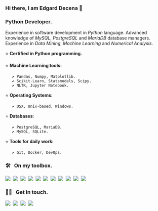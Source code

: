 ### Hi there, I am Edgard Decena 👋
### Python Developer.

Experience in software development in *Python* language. Advanced knowledge of *MySQL*, *PostgreSQL* and *MariaDB* database managers. Experience in *Data Mining*, *Machine Learning* and *Numerical Analysis*.

⭐  **Certified in Python programming.**

⭐  **Machine Learning tools:**

       ✔ Pandas, Numpy, Matplotlib.
       ✔ Scikit-Learn, Statsmodels, Scipy.
       ✔ NLTK, Jupyter Notebook.

⭐  **Operating Systems:**

       ✔ OSX, Unix-based, Windows.

⭐  **Databases**:

       ✔ PostgreSQL, MariaDB.
       ✔ MySQL, SQLite.

⭐  **Tools for daily work:**

       ✔ Git, Docker, DevOps.

### 🛠 &nbsp; On my toolbox.

<img src="https://img.shields.io/static/v1?message=Linux&label=&style=flat&logo=Linux&color=f8f5f5&labelColor=f8f5f5&logoColor=666666"/>&nbsp;
<img src="https://img.shields.io/static/v1?message=Python&label=&style=flat&logo=Python&color=f8f5f5&labelColor=f8f5f5&logoColor=666666"/>&nbsp;
<img src="https://img.shields.io/static/v1?message=Docker&label=&style=flat&logo=Docker&color=f8f5f5&labelColor=f8f5f5&logoColor=666666"/>&nbsp;
<img src="https://img.shields.io/static/v1?message=Git&label=&style=flat&logo=Git&color=f8f5f5&labelColor=f8f5f5&logoColor=666666"/>&nbsp;
<img src="https://img.shields.io/static/v1?message=PostgreSQL&label=&style=flat&logo=PostgreSQL&color=f8f5f5&labelColor=f8f5f5&logoColor=666666"/>&nbsp;
<img src="https://img.shields.io/static/v1?message=MySQL&label=&style=flat&logo=MySQL&color=f8f5f5&labelColor=f8f5f5&logoColor=666666"/>&nbsp;
<img src="https://img.shields.io/static/v1?message=MongoDB&label=&style=flat&logo=MongoDB&color=f8f5f5&labelColor=f8f5f5&logoColor=666666"/>&nbsp;
<img src="https://img.shields.io/static/v1?message=Redis&label=&style=flat&logo=Redis&color=f8f5f5&labelColor=f8f5f5&logoColor=666666"/>&nbsp;
<img src="https://img.shields.io/static/v1?message=Flask&label=&style=flat&logo=Flask&color=f8f5f5&labelColor=f8f5f5&logoColor=666666"/>&nbsp;
<img src="https://img.shields.io/static/v1?message=FastAPI&label=&style=flat&logo=FastAPI&color=f8f5f5&labelColor=f8f5f5&logoColor=666666"/>&nbsp;
<img src="https://img.shields.io/static/v1?message=Github Actions&label=&style=flat&logo=Github Actions&color=f8f5f5&labelColor=f8f5f5&logoColor=666666"/>&nbsp;

### 🤝🏻 &nbsp; Get in touch.

<a href="https://linkedin.com/in/ejdecena"><img src="https://img.shields.io/static/v1?message=LinkedIn&label=&style=flat&logo=LinkedIn&color=0A66C2&labelColor=0A66C2&logoColor=ffffff"/></a>&nbsp;
<a href="https://t.me/ejdecena"><img src="https://img.shields.io/static/v1?message=Telegram&label=&style=flat&logo=Telegram&color=0A66C2&labelColor=0A66C2&logoColor=ffffff"/></a>&nbsp;
<a href="https://twitter.com/ejdecena"><img src="https://img.shields.io/static/v1?message=Twitter&label=&style=flat&logo=Twitter&color=1DA1F2&labelColor=1DA1F2&logoColor=ffffff"/></a>&nbsp;
<a href="https://instagram.com/ejdecena"><img src="https://img.shields.io/static/v1?message=Instagram&label=&style=flat&logo=Instagram&color=E4405F&labelColor=E4405F&logoColor=ffffff"/></a>&nbsp;
